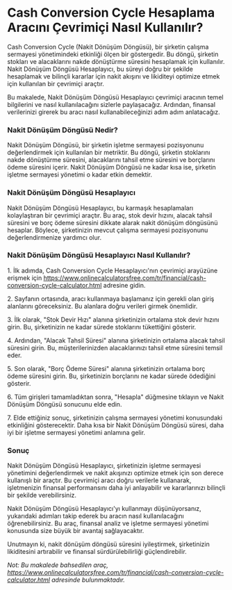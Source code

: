 Cash Conversion Cycle Hesaplama Aracını Çevrimiçi Nasıl Kullanılır?
===================================================================

Cash Conversion Cycle (Nakit Dönüşüm Döngüsü), bir şirketin çalışma sermayesi yönetimindeki etkinliği ölçen bir göstergedir. Bu döngü, şirketin stokları ve alacaklarını nakde dönüştürme süresini hesaplamak için kullanılır. Nakit Dönüşüm Döngüsü Hesaplayıcı, bu süreyi doğru bir şekilde hesaplamak ve bilinçli kararlar için nakit akışını ve likiditeyi optimize etmek için kullanılan bir çevrimiçi araçtır.

Bu makalede, Nakit Dönüşüm Döngüsü Hesaplayıcı çevrimiçi aracının temel bilgilerini ve nasıl kullanılacağını sizlerle paylaşacağız. Ardından, finansal verilerinizi girerek bu aracı nasıl kullanabileceğinizi adım adım anlatacağız.

### Nakit Dönüşüm Döngüsü Nedir?

Nakit Dönüşüm Döngüsü, bir şirketin işletme sermayesi pozisyonunu değerlendirmek için kullanılan bir metriktir. Bu döngü, şirketin stoklarını nakde dönüştürme süresini, alacaklarını tahsil etme süresini ve borçlarını ödeme süresini içerir. Nakit Dönüşüm Döngüsü ne kadar kısa ise, şirketin işletme sermayesi yönetimi o kadar etkin demektir.

### Nakit Dönüşüm Döngüsü Hesaplayıcı

Nakit Dönüşüm Döngüsü Hesaplayıcı, bu karmaşık hesaplamaları kolaylaştıran bir çevrimiçi araçtır. Bu araç, stok devir hızını, alacak tahsil süresini ve borç ödeme süresini dikkate alarak nakit dönüşüm döngüsünü hesaplar. Böylece, şirketinizin mevcut çalışma sermayesi pozisyonunu değerlendirmenize yardımcı olur.

### Nakit Dönüşüm Döngüsü Hesaplayıcı Nasıl Kullanılır?

1\. İlk adımda, Cash Conversion Cycle Hesaplayıcı'nın çevrimiçi arayüzüne erişmek için <https://www.onlinecalculatorsfree.com/tr/financial/cash-conversion-cycle-calculator.html> adresine gidin.

2\. Sayfanın ortasında, aracı kullanmaya başlamanız için gerekli olan giriş alanlarını göreceksiniz. Bu alanlara doğru verileri girmek önemlidir.

3\. İlk olarak, "Stok Devir Hızı" alanına şirketinizin ortalama stok devir hızını girin. Bu, şirketinizin ne kadar sürede stoklarını tükettiğini gösterir.

4\. Ardından, "Alacak Tahsil Süresi" alanına şirketinizin ortalama alacak tahsil süresini girin. Bu, müşterilerinizden alacaklarınızı tahsil etme süresini temsil eder.

5\. Son olarak, "Borç Ödeme Süresi" alanına şirketinizin ortalama borç ödeme süresini girin. Bu, şirketinizin borçlarını ne kadar sürede ödediğini gösterir.

6\. Tüm girişleri tamamladıktan sonra, "Hesapla" düğmesine tıklayın ve Nakit Dönüşüm Döngüsü sonucunu elde edin.

7\. Elde ettiğiniz sonuç, şirketinizin çalışma sermayesi yönetimi konusundaki etkinliğini gösterecektir. Daha kısa bir Nakit Dönüşüm Döngüsü süresi, daha iyi bir işletme sermayesi yönetimi anlamına gelir.

### Sonuç

Nakit Dönüşüm Döngüsü Hesaplayıcı, şirketinizin işletme sermayesi yönetimini değerlendirmek ve nakit akışınızı optimize etmek için son derece kullanışlı bir araçtır. Bu çevrimiçi aracı doğru verilerle kullanarak, işletmenizin finansal performansını daha iyi anlayabilir ve kararlarınızı bilinçli bir şekilde verebilirsiniz.

Nakit Dönüşüm Döngüsü Hesaplayıcı'yı kullanmayı düşünüyorsanız, yukarıdaki adımları takip ederek bu aracın nasıl kullanılacağını öğrenebilirsiniz. Bu araç, finansal analiz ve işletme sermayesi yönetimi konusunda size büyük bir avantaj sağlayacaktır.

Unutmayın ki, nakit dönüşüm döngüsü süresini iyileştirmek, şirketinizin likiditesini artırabilir ve finansal sürdürülebilirliği güçlendirebilir.

*Not: Bu makalede bahsedilen araç, <https://www.onlinecalculatorsfree.com/tr/financial/cash-conversion-cycle-calculator.html> adresinde bulunmaktadır.*